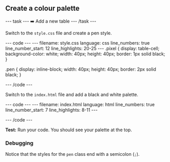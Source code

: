 <h2 class="c-project-heading--task">Create a colour palette</h2>

--- task ---
➡️ Add a new table
--- /task --- 

Switch to the `style.css` file and create a pen style.

<div class="c-project-code">
--- code ---
---
filename: style.css
language: css
line_numbers: true
line_number_start: 12
line_highlights: 20-25
---
.pixel {
  display: table-cell;
  background-color: white;
  width: 40px;
  height: 40px;
  border: 1px solid black;
}

.pen {
  display: inline-block;
  width: 40px;
  height: 40px;
  border: 2px solid black;
}

--- /code ---
</div>

Switch to the `index.html` file and add a black and white palette.

<div class="c-project-code">
--- code ---
---
filename: index.html
language: html
line_numbers: true
line_number_start: 7
line_highlights: 8-11
---
<body>
  <div id="palette">
    <div class="pen" style="background-color:white;"></div>
    <div class="pen" style="background-color:black;"></div>
  </div>
  <div id="art">
  <div class = "row">

--- /code ---
</div>

**Test:** Run your code. You should see your palette at the top.

<div class="c-project-callout c-project-callout--debug">

### Debugging

Notice that the styles for the `pen` class end with a semicolon (`;`).

</div>
